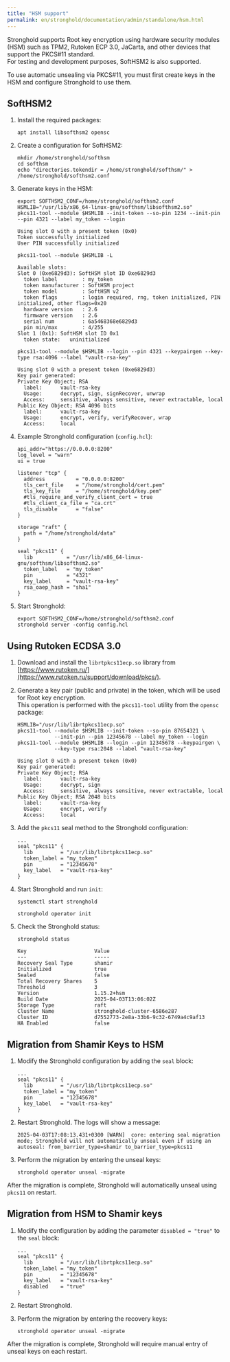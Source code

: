 ```yaml
---
title: "HSM support"
permalink: en/stronghold/documentation/admin/standalone/hsm.html
---
```


Stronghold supports Root key encryption using hardware security modules (HSM) such as TPM2, Rutoken ECP 3.0, JaCarta, and other devices that support the PKCS#11 standard.  
For testing and development purposes, SoftHSM2 is also supported.  

To use automatic unsealing via PKCS#11, you must first create keys in the HSM and configure Stronghold to use them.

## SoftHSM2

1. Install the required packages:

   ```shell
   apt install libsofthsm2 opensc
   ```

1. Create a configuration for SoftHSM2:

   ```shell
   mkdir /home/stronghold/softhsm
   cd softhsm
   echo "directories.tokendir = /home/stronghold/softhsm/" > /home/stronghold/softhsm2.conf
   ```

1. Generate keys in the HSM:

   ```console
   export SOFTHSM2_CONF=/home/stronghold/softhsm2.conf
   HSMLIB="/usr/lib/x86_64-linux-gnu/softhsm/libsofthsm2.so"
   pkcs11-tool --module $HSMLIB --init-token --so-pin 1234 --init-pin --pin 4321 --label my_token --login

   Using slot 0 with a present token (0x0)
   Token successfully initialized
   User PIN successfully initialized

   pkcs11-tool --module $HSMLIB -L

   Available slots:
   Slot 0 (0xe6829d3): SoftHSM slot ID 0xe6829d3
     token label        : my_token
     token manufacturer : SoftHSM project
     token model        : SoftHSM v2
     token flags        : login required, rng, token initialized, PIN initialized, other flags=0x20
     hardware version   : 2.6
     firmware version   : 2.6
     serial num         : 6a5468368e6829d3
     pin min/max        : 4/255
   Slot 1 (0x1): SoftHSM slot ID 0x1
     token state:   uninitialized

   pkcs11-tool --module $HSMLIB --login --pin 4321 --keypairgen --key-type rsa:4096 --label "vault-rsa-key"

   Using slot 0 with a present token (0xe6829d3)
   Key pair generated:
   Private Key Object; RSA
     label:      vault-rsa-key
     Usage:      decrypt, sign, signRecover, unwrap
     Access:     sensitive, always sensitive, never extractable, local
   Public Key Object; RSA 4096 bits
     label:      vault-rsa-key
     Usage:      encrypt, verify, verifyRecover, wrap
     Access:     local
   ```  

1. Example Stronghold configuration (`config.hcl`):

   ```console
   api_addr="https://0.0.0.0:8200"
   log_level = "warn"
   ui = true

   listener "tcp" {
     address          = "0.0.0.0:8200"
     tls_cert_file    = "/home/stronghold/cert.pem"
     tls_key_file     = "/home/stronghold/key.pem"
     #tls_require_and_verify_client_cert = true
     #tls_client_ca_file = "ca.crt"
     tls_disable      = "false"
   }

   storage "raft" {
     path = "/home/stronghold/data"
   }

   seal "pkcs11" {
     lib           = "/usr/lib/x86_64-linux-gnu/softhsm/libsofthsm2.so"
     token_label   = "my_token"
     pin           = "4321"
     key_label     = "vault-rsa-key"
     rsa_oaep_hash = "sha1"
   }
   ```

1. Start Stronghold:

   ```shell
   export SOFTHSM2_CONF=/home/stronghold/softhsm2.conf
   stronghold server -config config.hcl
   ```

## Using Rutoken ECDSA 3.0

1. Download and install the `librtpkcs11ecp.so` library from [https://www.rutoken.ru/](https://www.rutoken.ru/support/download/pkcs/).

1. Generate a key pair (public and private) in the token, which will be used for Root key encryption.  
   This operation is performed with the `pkcs11-tool` utility from the `opensc` package:

   ```console
   HSMLIB="/usr/lib/librtpkcs11ecp.so"
   pkcs11-tool --module $HSMLIB --init-token --so-pin 87654321 \
               --init-pin --pin 12345678 --label my_token --login
   pkcs11-tool --module $HSMLIB --login --pin 12345678 --keypairgen \
               --key-type rsa:2048 --label "vault-rsa-key"

   Using slot 0 with a present token (0x0)
   Key pair generated:
   Private Key Object; RSA
     label:      vault-rsa-key
     Usage:      decrypt, sign
     Access:     sensitive, always sensitive, never extractable, local
   Public Key Object; RSA 2048 bits
     label:      vault-rsa-key
     Usage:      encrypt, verify
     Access:     local
   ```

1. Add the `pkcs11` seal method to the Stronghold configuration:

   ```console
   ...
   seal "pkcs11" {
     lib         = "/usr/lib/librtpkcs11ecp.so"
     token_label = "my_token"
     pin         = "12345678"
     key_label   = "vault-rsa-key"
   }
   ```

1. Start Stronghold and run `init`:

   ```shell
   systemctl start stronghold

   stronghold operator init
   ```

1. Check the Stronghold status:

   ```console
   stronghold status

   Key                      Value
   ---                      -----
   Recovery Seal Type       shamir
   Initialized              true
   Sealed                   false
   Total Recovery Shares    5
   Threshold                3
   Version                  1.15.2+hsm
   Build Date               2025-04-03T13:06:02Z
   Storage Type             raft
   Cluster Name             stronghold-cluster-6586e287
   Cluster ID               d7552773-2e8a-33b6-9c32-6749a4c9af13
   HA Enabled               false
   ```

## Migration from Shamir Keys to HSM

1. Modify the Stronghold configuration by adding the `seal` block:

   ```console
   ...
   seal "pkcs11" {
     lib         = "/usr/lib/librtpkcs11ecp.so"
     token_label = "my_token"
     pin         = "12345678"
     key_label   = "vault-rsa-key"
   }
   ```

1. Restart Stronghold. The logs will show a message:

   ```console
   2025-04-03T17:08:13.431+0300 [WARN]  core: entering seal migration mode; Stronghold will not automatically unseal even if using an autoseal: from_barrier_type=shamir to_barrier_type=pkcs11
   ```

1. Perform the migration by entering the unseal keys:

   ```shell
   stronghold operator unseal -migrate
   ```

After the migration is complete, Stronghold will automatically unseal using `pkcs11` on restart.

## Migration from HSM to Shamir keys

1. Modify the configuration by adding the parameter `disabled = "true"` to the `seal` block:

   ```console
   ...
   seal "pkcs11" {
     lib         = "/usr/lib/librtpkcs11ecp.so"
     token_label = "my_token"
     pin         = "12345678"
     key_label   = "vault-rsa-key"
     disabled    = "true"
   }
   ```

1. Restart Stronghold.

1. Perform the migration by entering the recovery keys:

   ```shell
   stronghold operator unseal -migrate
   ```

After the migration is complete, Stronghold will require manual entry of unseal keys on each restart.
